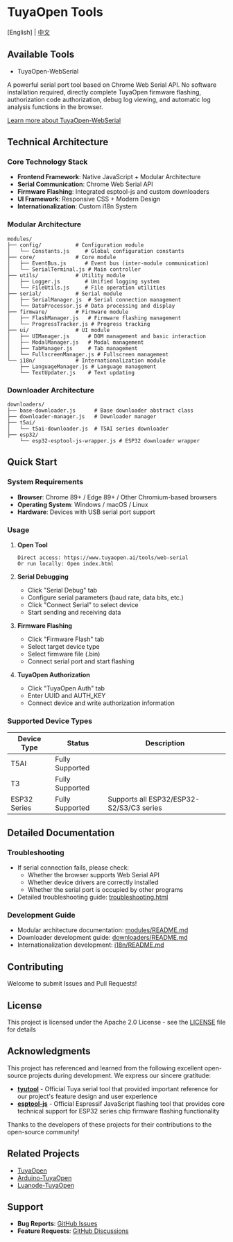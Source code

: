 # TuyaOpen Tools

[English] | [中文](README_zh.md)

## Available Tools

- TuyaOpen-WebSerial

A powerful serial port tool based on Chrome Web Serial API. No software installation required, directly complete TuyaOpen firmware flashing, authorization code authorization, debug log viewing, and automatic log analysis functions in the browser.

[Learn more about TuyaOpen-WebSerial](WEBSERIAL.md)

## Technical Architecture

### Core Technology Stack
- **Frontend Framework**: Native JavaScript + Modular Architecture
- **Serial Communication**: Chrome Web Serial API
- **Firmware Flashing**: Integrated esptool-js and custom downloaders
- **UI Framework**: Responsive CSS + Modern Design
- **Internationalization**: Custom i18n System

### Modular Architecture
```
modules/
├── config/           # Configuration module
│   └── Constants.js     # Global configuration constants
├── core/             # Core module
│   ├── EventBus.js      # Event bus (inter-module communication)
│   └── SerialTerminal.js # Main controller
├── utils/            # Utility module
│   ├── Logger.js        # Unified logging system
│   └── FileUtils.js     # File operation utilities
├── serial/           # Serial module
│   ├── SerialManager.js  # Serial connection management
│   └── DataProcessor.js # Data processing and display
├── firmware/         # Firmware module
│   ├── FlashManager.js   # Firmware flashing management
│   └── ProgressTracker.js # Progress tracking
├── ui/               # UI module
│   ├── UIManager.js      # DOM management and basic interaction
│   ├── ModalManager.js   # Modal management
│   ├── TabManager.js     # Tab management
│   └── FullscreenManager.js # Fullscreen management
└── i18n/             # Internationalization module
    ├── LanguageManager.js # Language management
    └── TextUpdater.js    # Text updating
```

### Downloader Architecture
```
downloaders/
├── base-downloader.js      # Base downloader abstract class
├── downloader-manager.js   # Downloader manager
├── t5ai/
│   └── t5ai-downloader.js  # T5AI series downloader
├── esp32/
    └── esp32-esptool-js-wrapper.js # ESP32 downloader wrapper
```

## Quick Start

### System Requirements
- **Browser**: Chrome 89+ / Edge 89+ / Other Chromium-based browsers
- **Operating System**: Windows / macOS / Linux
- **Hardware**: Devices with USB serial port support

### Usage

1. **Open Tool**
   ```
   Direct access: https://www.tuyaopen.ai/tools/web-serial
   Or run locally: Open index.html
   ```

2. **Serial Debugging**
   - Click "Serial Debug" tab
   - Configure serial parameters (baud rate, data bits, etc.)
   - Click "Connect Serial" to select device
   - Start sending and receiving data

3. **Firmware Flashing**
   - Click "Firmware Flash" tab
   - Select target device type
   - Select firmware file (.bin)
   - Connect serial port and start flashing

4. **TuyaOpen Authorization**
   - Click "TuyaOpen Auth" tab
   - Enter UUID and AUTH_KEY
   - Connect device and write authorization information

### Supported Device Types

| Device Type | Status | Description |
|-------------|--------|-------------|
| T5AI | Fully Supported |  |
| T3 | Fully Supported |  |
| ESP32 Series | Fully Supported | Supports all ESP32/ESP32-S2/S3/C3 series |


## Detailed Documentation

### Troubleshooting
- If serial connection fails, please check:
  - Whether the browser supports Web Serial API
  - Whether device drivers are correctly installed
  - Whether the serial port is occupied by other programs
- Detailed troubleshooting guide: [troubleshooting.html](troubleshooting.html)

### Development Guide
- Modular architecture documentation: [modules/README.md](modules/README.md)
- Downloader development guide: [downloaders/README.md](downloaders/README.md)
- Internationalization development: [i18n/README.md](i18n/README.md)

## Contributing

Welcome to submit Issues and Pull Requests!

## License

This project is licensed under the Apache 2.0 License - see the [LICENSE](LICENSE) file for details

## Acknowledgments

This project has referenced and learned from the following excellent open-source projects during development. We express our sincere gratitude:

- **[tyutool](https://github.com/tuya/tyutool)** - Official Tuya serial tool that provided important reference for our project's feature design and user experience
- **[esptool-js](https://github.com/espressif/esptool-js)** - Official Espressif JavaScript flashing tool that provides core technical support for ESP32 series chip firmware flashing functionality

Thanks to the developers of these projects for their contributions to the open-source community!

## Related Projects

- [TuyaOpen](https://github.com/tuya/TuyaOpen)
- [Arduino-TuyaOpen](https://github.com/tuya/arduino-Tuyaopen)
- [Luanode-TuyaOpen](https://github.com/tuya/luanode-Tuyaopen)

## Support

- **Bug Reports**: [GitHub Issues](https://github.com/Tuya/TuyaOpen-WebTools/issues)
- **Feature Requests**: [GitHub Discussions](https://github.com/Tuya/TuyaOpen-WebTools/discussions)

